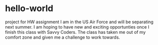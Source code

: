 # hello-world
project for HW assignment
I am in the US Air Force and will be separating next summer. I am hoping to have new and exciting opportunties once I finish this class with Savvy Coders. The class has taken me out of my comfort zone and given me a challenge to work towards.
